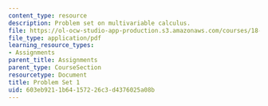 ```yaml
---
content_type: resource
description: Problem set on multivariable calculus.
file: https://ol-ocw-studio-app-production.s3.amazonaws.com/courses/18-02-multivariable-calculus-fall-2007/603eb9211b64157226c3d4376025a08b_ps1.pdf
file_type: application/pdf
learning_resource_types:
- Assignments
parent_title: Assignments
parent_type: CourseSection
resourcetype: Document
title: Problem Set 1
uid: 603eb921-1b64-1572-26c3-d4376025a08b
---
```

